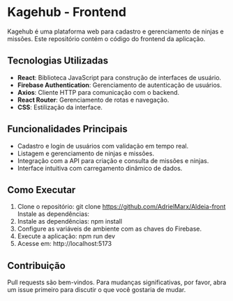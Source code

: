 # Kagehub - Frontend

Kagehub é uma plataforma web para cadastro e gerenciamento de ninjas e missões. Este repositório contém o código do frontend da aplicação.

## Tecnologias Utilizadas
- **React**: Biblioteca JavaScript para construção de interfaces de usuário.
- **Firebase Authentication**: Gerenciamento de autenticação de usuários.
- **Axios**: Cliente HTTP para comunicação com o backend.
- **React Router**: Gerenciamento de rotas e navegação.
- **CSS**: Estilização da interface.

## Funcionalidades Principais
- Cadastro e login de usuários com validação em tempo real.
- Listagem e gerenciamento de ninjas e missões.
- Integração com a API para criação e consulta de missões e ninjas.
- Interface intuitiva com carregamento dinâmico de dados.

## Como Executar
1. Clone o repositório:
   git clone https://github.com/AdrielMarx/Aldeia-front
Instale as dependências:
2. Instale as dependências:
   npm install
3. Configure as variáveis de ambiente com as chaves do Firebase.
4. Execute a aplicação:
   npm run dev
5. Acesse em: http://localhost:5173

## Contribuição
Pull requests são bem-vindos. Para mudanças significativas, por favor, abra um issue primeiro para discutir o que você gostaria de mudar.
